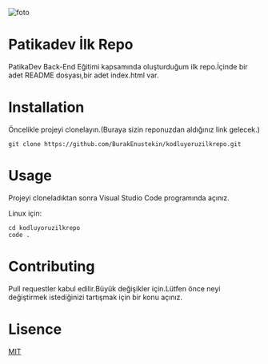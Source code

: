 
![foto](https://user-images.githubusercontent.com/102306861/160113925-9b70cf5d-79dd-4d6f-b2b3-ef7e30c687d1.jpg)




# Patikadev İlk Repo

PatikaDev Back-End Eğitimi kapsamında oluşturduğum ilk repo.İçinde bir adet README dosyası,bir adet index.html var.

# Installation

Öncelikle projeyi clonelayın.(Buraya sizin reponuzdan aldığınız link gelecek.)


```
git clone https://github.com/BurakEnustekin/kodluyoruzilkrepo.git 
```
# Usage
Projeyi cloneladıktan sonra Visual Studio Code programında açınız.

Linux için:

```
cd kodluyoruzilkrepo
code .
```
# Contributing 
Pull requestler kabul edilir.Büyük değişikler için.Lütfen önce neyi değiştirmek istediğinizi tartışmak için bir konu açınız.

# Lisence 

<html>
<body>

<a href="https://choosealicense.com/licenses/mit/">MIT </a>

</body>
</html>

